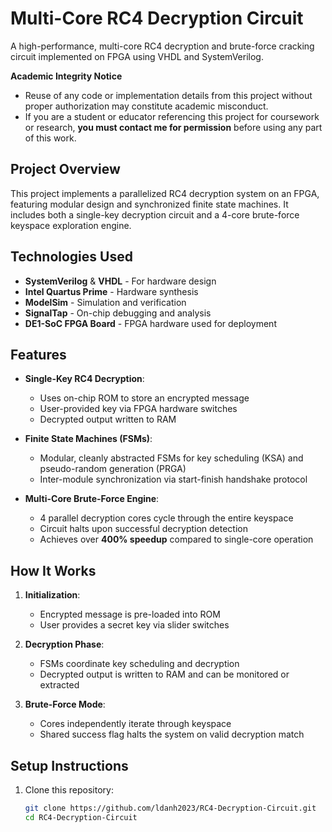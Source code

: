 # Multi-Core RC4 Decryption Circuit

A high-performance, multi-core RC4 decryption and brute-force cracking circuit implemented on FPGA using VHDL and SystemVerilog.

**Academic Integrity Notice**  
- Reuse of any code or implementation details from this project without proper authorization may constitute academic misconduct.  
- If you are a student or educator referencing this project for coursework or research, **you must contact me for permission** before using any part of this work.

## Project Overview

This project implements a parallelized RC4 decryption system on an FPGA, featuring modular design and synchronized finite state machines. It includes both a single-key decryption circuit and a 4-core brute-force keyspace exploration engine.

## Technologies Used

- **SystemVerilog** & **VHDL** - For hardware design
- **Intel Quartus Prime** - Hardware synthesis
- **ModelSim** - Simulation and verification
- **SignalTap** - On-chip debugging and analysis
- **DE1-SoC FPGA Board** - FPGA hardware used for deployment

## Features

- **Single-Key RC4 Decryption**: 
  - Uses on-chip ROM to store an encrypted message
  - User-provided key via FPGA hardware switches
  - Decrypted output written to RAM

- **Finite State Machines (FSMs)**:
  - Modular, cleanly abstracted FSMs for key scheduling (KSA) and pseudo-random generation (PRGA)
  - Inter-module synchronization via start-finish handshake protocol

- **Multi-Core Brute-Force Engine**:
  - 4 parallel decryption cores cycle through the entire keyspace
  - Circuit halts upon successful decryption detection
  - Achieves over **400% speedup** compared to single-core operation

## How It Works

1. **Initialization**: 
   - Encrypted message is pre-loaded into ROM
   - User provides a secret key via slider switches

2. **Decryption Phase**: 
   - FSMs coordinate key scheduling and decryption
   - Decrypted output is written to RAM and can be monitored or extracted

3. **Brute-Force Mode**:
   - Cores independently iterate through keyspace
   - Shared success flag halts the system on valid decryption match

## Setup Instructions

1. Clone this repository:
   ```bash
   git clone https://github.com/ldanh2023/RC4-Decryption-Circuit.git
   cd RC4-Decryption-Circuit
